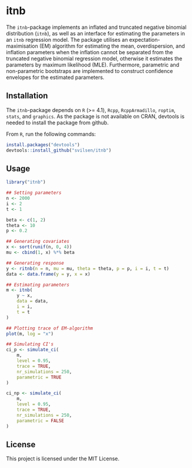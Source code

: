 # itnb
The `itnb`-package implements an inflated and truncated negative binomial distribution (`itnb`), as well as an interface for estimating the parameters in an `itnb` regression model. The package utilises an expectation-maximisation (EM) algorithm for estimating the mean, overdispersion, and inflation parameters when the inflation cannot be separated from the truncated negative binomial regression model, otherwise it estimates the parameters by maximum likelihood (MLE). Furthermore, parametric and non-parametric bootstraps are implemented to construct confidence envelopes for the estimated parameters.

## Installation
The `itnb`-package depends on `R` (>= 4.1), `Rcpp`, `RcppArmadillo`, `roptim`, `stats`, and `graphics`. As the package is not available on CRAN, devtools is needed to install the package from github. 

From `R`, run the following commands:  
```r
install.packages("devtools")
devtools::install_github("svilsen/itnb")
```

## Usage
```r
library("itnb")

## Setting parameters
n <- 2000
i <- 2
t <- 1

beta <- c(1, 2)
theta <- 10
p <- 0.2

## Generating covariates
x <- sort(runif(n, 0, 4))
mu <- cbind(1, x) %*% beta

## Generating response
y <- ritnb(n = n, mu = mu, theta = theta, p = p, i = i, t = t)
data <- data.frame(y = y, x = x)

## Estimating parameters
m <- itnb(
    y ~ x, 
    data = data,
    i = i,
    t = t
)

## Plotting trace of EM-algorithm 
plot(m, log = "x")

## Simulating CI's
ci_p <- simulate_ci(
    m, 
    level = 0.95, 
    trace = TRUE, 
    nr_simulations = 250, 
    parametric = TRUE
)

ci_np <- simulate_ci(
    m, 
    level = 0.95, 
    trace = TRUE, 
    nr_simulations = 250, 
    parametric = FALSE
)
```

## License
This project is licensed under the MIT License.
